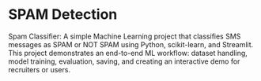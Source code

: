 # SPAM Detection
Spam Classifier: A simple Machine Learning project that classifies SMS messages as SPAM or NOT SPAM using Python, scikit-learn, and Streamlit. This project demonstrates an end-to-end ML workflow: dataset handling, model training, evaluation, saving, and creating an interactive demo for recruiters or users.
